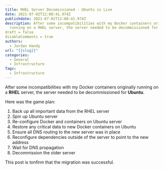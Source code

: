 ```yaml
---
title: RHEL Server Decomissioned - Ubuntu is Live
date: 2021-07-02T12:08:41.974Z
publishdate: 2021-07-02T12:08:41.974Z
description: After some incompatibilities with my Docker containers originally
  running on a RHEL server, the server needed to be decommissioned for Ubuntu.
draft = false
disableComments = true
authors:
  - Jordan Handy
url: "{{slug}}"
categories:
  - General
  - Infrastructure
Tags:
  - Infrastructure
---
```

After some incompatibilities with my Docker containers originally running on a **RHEL** server, the server needed to be decommissioned for **Ubuntu**.

Here was the game plan:

1. Back up all important data from the RHEL server
2. Spin up Ubuntu server
3. Re-configure Docker and containers on Ubuntu server
4. Restore any critical data to new Docker containers on Ubuntu 
5. Ensure all DNS routing to the new server was in place
6. Reconfigure dependencies outside of the server to point to the new address
7. Wait for DNS propagation
8. Decommission the older server

This post is tonfirm that the migration was successful.
